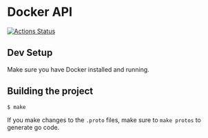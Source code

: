 # Docker API

[![Actions Status](https://github.com/docker/api/workflows/Continuous%20integration/badge.svg)](https://github.com/docker/api/actions)

## Dev Setup

Make sure you have Docker installed and running.

## Building the project

```bash
$ make
```

If you make changes to the `.proto` files, make sure to `make protos` to generate go code.
